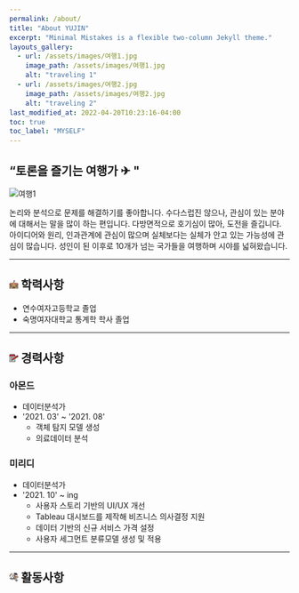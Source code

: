 ```yaml
---
permalink: /about/
title: "About YUJIN"
excerpt: "Minimal Mistakes is a flexible two-column Jekyll theme."
layouts_gallery:
  - url: /assets/images/여행1.jpg
    image_path: /assets/images/여행1.jpg
    alt: "traveling 1"
  - url: /assets/images/여행2.jpg
    image_path: /assets/images/여행2.jpg
    alt: "traveling 2"
last_modified_at: 2022-04-20T10:23:16-04:00
toc: true
toc_label: "MYSELF"
---
```


## “토론을 즐기는 여행가 ✈ "

![여행1](https://user-images.githubusercontent.com/104043279/164164712-94cf96a6-bcb0-4eaf-b73e-c02af2656318.jpg)

논리와 분석으로 문제를 해결하기를 좋아합니다. 수다스럽진 않으나, 관심이 있는 분야에 대해서는 말을 많이 하는 편입니다. 다방면적으로 호기심이 많아, 도전을 즐깁니다. 아이디어와 원리, 인과관계에 관심이 많으며 실체보다는 실체가 안고 있는 가능성에 관심이 많습니다. 성인이 된 이후로 10개가 넘는 국가들을 여행하며 시야를 넓혀왔습니다.


---

## ![icon](/assets/logo.ico/school.png) 학력사항

- 연수여자고등학교 졸업 
- 숙명여자대학교 통계학 학사 졸업

---

## ![icon](/assets/logo.ico/notepad.png) 경력사항

### 아몬드 
- 데이터분석가  
- '2021. 03' ~ '2021. 08' 
  - 객체 탐지 모델 생성
  - 의료데이터 분석

### 미리디 
- 데이터분석가
- '2021. 10' ~ ing 
  - 사용자 스토리 기반의 UI/UX 개선
  - Tableau 대시보드를 제작해 비즈니스 의사결정 지원
  - 데이터 기반의 신규 서비스 가격 설정 
  - 사용자 세그먼트 분류모델 생성 및 적용 

---

## ![icon](/assets/logo.ico/run.png) 활동사항